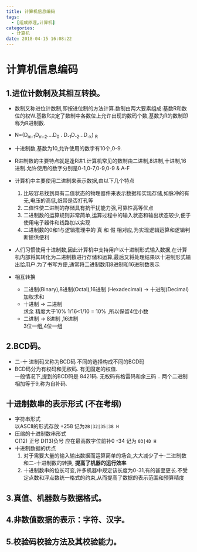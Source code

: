 ```yaml
---
title: 计算机信息编码
tags:
  - [组成原理,计算机]
categories:
  - 计算机
date: 2018-04-15 16:08:22
---
```


# 计算机信息编码  

## 1.进位计数制及其相互转换。  
- 数制又称进位计数制,即按进位制的方法计算.数制由两大要素组成:基数R和数位的权W.基数R决定了数制中各数位上允许出现的数码个数,基数为R的数制即称为R进制数.
- N=(D<sub>m-1</sub>D<sub>m-2</sub>....D<sub>0</sub> . D<sub>-1</sub>D<sub>-2</sub>...D<sub>-k</sub>) <sub>R</sub>
- 十进制数,基数为10,允许使用的数字有10个,0-9.
- R进制数的主要特点就是逢R进1.计算机常见的数制由二进制,8进制,十进制,16进制.允许使用的数字分别是0-1,0-7,0-9,0-9 & A-F
- 计算机中主要使用二进制来表示数据,由以下几个特点
  1. 比较容易找到具有二值状态的物理器件来表示数据和实现存储,如脉冲的有无,电压的高低,纸带是否打孔等
  2. 二值性使二进制的存储具有抗干扰能力强,可靠性高等优点
  3. 二进制数的运算规则非常简单,运算过程中的输入状态和输出状态较少,便于使用电子器件和线路加以实现
  4. 二进制数的0和1与逻辑推理中的 真 和 假 相对应,为实现逻辑运算和逻辑判断提供便利

- 人们习惯使用十进制数,因此计算机中支持用户以十进制形式输入数据,在计算机内部将其转化为二进制数进行存储和运算,最后又将处理结果以十进制形式输出给用户.为了书写方便,通常将二进制数用8进制和16进制数表示
- 相互转换 
  - 二进制(Binary),8进制(Octal),16进制  (Hexadecimal) -> 十进制(Decimal)   
    加权求和
  - 十进制 -> 二进制   
     求余   精度大于10% 1/16<1/10 = 10% ,所以保留4位小数
  - 二进制 -> 8进制 ,16进制   
    3位一组,4位一组 
## 2.BCD码。  

- 二-十 进制码又称为BCD码  不同的选择构成不同的BCD码
- BCD码分为有权码和无权码. 有无固定的权值.  
   一般情况下,提到的BCD码是 8421码.  无权码有格雷码和余三码  .. 两个二进制相加等于9,称为自补码.
## 十进制数串的表示形式 (不在考纲)
  - 字符串形式   
  以ASCII的形式存放 +258 记为`2B|32|35|38 H`
  - 压缩的十进制数串形式  
  C(12) 正号  D(13)负号 应在最高数字位前补0  -34 记为 `03|4D H`
- 十进制数据的优点  
  1. 对于需要大量的输入输出数据而运算简单的场合,大大减少了十-二进制数和二-十进制数的转换, **提高了机器的运行效率**
  2. 十进制数串的位长可变,许多机器中规定该长度为0-31,有的甚至更长.不受定点数和浮点数统一格式的约束,从而提高了数据的表示范围和预算精度
## 3.真值、机器数与数据格式。  
## 4.非数值数据的表示：字符、汉字。  
## 5.校验码校验方法及其校验能力。  
 

